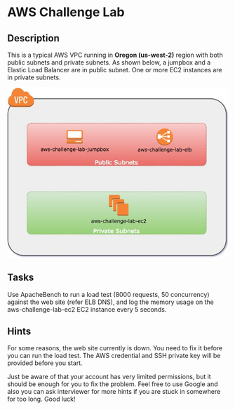 # AWS Challenge Lab

## Description
This is a typical AWS VPC running in **Oregon (us-west-2)** region with both public subnets and private subnets. As shown below, a jumpbox and a Elastic Load Balancer are in public subnet. One or more EC2 instances are in private subnets.

![topology](networking/aws_challenge_lab.jpg)

## Tasks
Use ApacheBench to run a load test (8000 requests, 50 concurrency) against the web site (refer ELB DNS), and log the memory usage on the aws-challenge-lab-ec2 EC2 instance every 5 seconds.

## Hints
For some reasons, the web site currently is down. You need to fix it before you can run the load test. The AWS credential and SSH private key will be provided before you start. 

Just be aware of that your account has very limited permissions, but it should be enough for you to fix the problem. Feel free to use Google and also you can ask interviewer for more hints if you are stuck in somewhere for too long. Good luck!